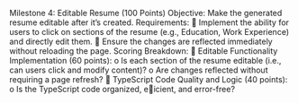 Milestone 4: Editable Resume (100 Points)
Objective:
Make the generated resume editable after it’s created.
Requirements:
 Implement the ability for users to click on sections of the resume (e.g., Education, Work
Experience) and directly edit them.
 Ensure the changes are reflected immediately without reloading the page.
Scoring Breakdown:
 Editable Functionality Implementation (60 points):
o Is each section of the resume editable (i.e., can users click and modify content)?
o Are changes reflected without requiring a page refresh?
 TypeScript Code Quality and Logic (40 points):
o Is the TypeScript code organized, e􀆯icient, and error-free?
